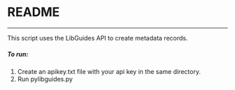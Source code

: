 # README 

---

This script uses the LibGuides API to create metadata records.

##### To run:

1. Create an apikey.txt file with your api key in the same directory.
2. Run pylibguides.py